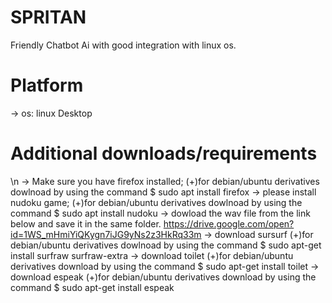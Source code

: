 # SPRITAN
Friendly Chatbot Ai with good integration with linux os.
# Platform
  -> os: linux Desktop
# Additional downloads/requirements
\n
  -> Make sure you have firefox installed;
      (+)for debian/ubuntu derivatives dowlnoad by using the command
       $ sudo apt install firefox
  -> please install nudoku game;
      (+)for debian/ubuntu derivatives dowlnoad by using the command
       $ sudo apt install nudoku
  -> dowload the wav file from the link below and save it in the same folder.
     https://drive.google.com/open?id=1WS_mHmiYiQKygn7iJG9yNs2z3HkRq33m
  -> download sursurf
      (+)for debian/ubuntu derivatives dowlnoad by using the command
       $ sudo apt-get install surfraw surfraw-extra
  -> download toilet
      (+)for debian/ubuntu derivatives download by using the command
       $ sudo apt-get install toilet 
  -> download espeak
      (+)for debian/ubuntu derivatives download by using the command
       $ sudo apt-get install espeak
